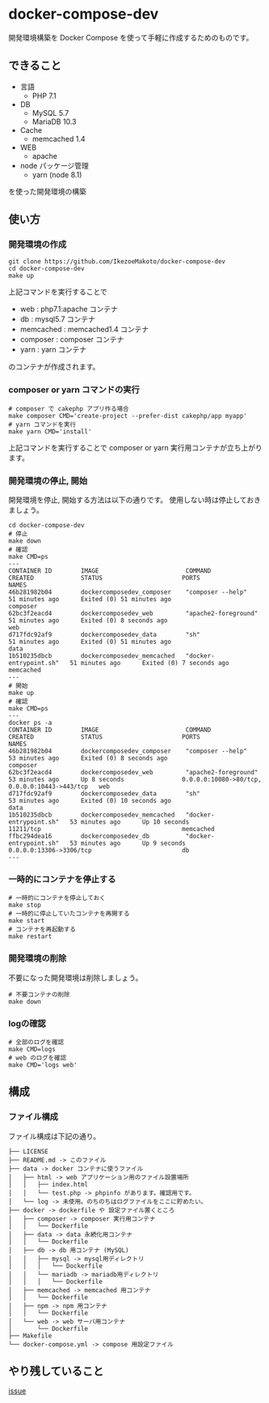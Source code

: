 # docker-compose-dev
開発環境構築を Docker Compose を使って手軽に作成するためのものです。
## できること
* 言語
    * PHP 7.1
* DB
    * MySQL 5.7
    * MariaDB 10.3
* Cache
    * memcached 1.4
* WEB
    * apache
* node パッケージ管理
    * yarn (node 8.1)

を使った開発環境の構築
## 使い方
### 開発環境の作成
```
git clone https://github.com/IkezoeMakoto/docker-compose-dev
cd docker-compose-dev
make up
```

上記コマンドを実行することで
* web : php7.1:apache コンテナ
* db : mysql5.7 コンテナ
* memcached : memcached1.4 コンテナ
* composer : composer コンテナ
* yarn : yarn コンテナ

のコンテナが作成されます。

### composer or yarn コマンドの実行
```
# composer で cakephp アプリ作る場合
make composer CMD='create-project --prefer-dist cakephp/app myapp'
# yarn コマンドを実行
make yarn CMD='install'
```
上記コマンドを実行することで composer or yarn 実行用コンテナが立ち上がります。

### 開発環境の停止, 開始
開発環境を停止, 開始する方法は以下の通りです。
使用しない時は停止しておきましょう。
```
cd docker-compose-dev
# 停止
make down
# 確認
make CMD=ps
---
CONTAINER ID        IMAGE                        COMMAND                  CREATED             STATUS                      PORTS               NAMES
46b281982b04        dockercomposedev_composer    "composer --help"        51 minutes ago      Exited (0) 51 minutes ago                       composer
62bc3f2eacd4        dockercomposedev_web         "apache2-foreground"     51 minutes ago      Exited (0) 8 seconds ago                        web
d717fdc92af9        dockercomposedev_data        "sh"                     51 minutes ago      Exited (0) 51 minutes ago                       data
1b510235dbcb        dockercomposedev_memcached   "docker-entrypoint.sh"   51 minutes ago      Exited (0) 7 seconds ago                        memcached
---
# 開始
make up
# 確認
make CMD=ps
---
docker ps -a
CONTAINER ID        IMAGE                        COMMAND                  CREATED             STATUS                      PORTS                                           NAMES
46b281982b04        dockercomposedev_composer    "composer --help"        53 minutes ago      Exited (0) 8 seconds ago                                                    composer
62bc3f2eacd4        dockercomposedev_web         "apache2-foreground"     53 minutes ago      Up 8 seconds                0.0.0.0:10080->80/tcp, 0.0.0.0:10443->443/tcp   web
d717fdc92af9        dockercomposedev_data        "sh"                     53 minutes ago      Exited (0) 10 seconds ago                                                   data
1b510235dbcb        dockercomposedev_memcached   "docker-entrypoint.sh"   53 minutes ago      Up 10 seconds               11211/tcp                                       memcached
ffbc294dea16        dockercomposedev_db          "docker-entrypoint.sh"   53 minutes ago      Up 9 seconds                0.0.0.0:13306->3306/tcp                         db
---
```
### 一時的にコンテナを停止する
```
# 一時的にコンテナを停止しておく
make stop
# 一時的に停止していたコンテナを再開する
make start
# コンテナを再起動する
make restart
```

### 開発環境の削除
不要になった開発環境は削除しましょう。
```
# 不要コンテナの削除
make down
```

### logの確認
```
# 全部のログを確認
make CMD=logs
# web のログを確認
make CMD='logs web'
```

## 構成
### ファイル構成
ファイル構成は下記の通り。
```
├── LICENSE
├── README.md -> このファイル
├── data -> docker コンテナに使うファイル
│   ├── html -> web アプリケーション用のファイル設置場所
│   │   ├── index.html
│   │   └── test.php -> phpinfo があります。確認用です。
│   └── log -> 未使用。のちのちはログファイルをここに貯めたい。
├── docker -> dockerfile や 設定ファイル置くところ
│   ├── composer -> composer 実行用コンテナ
│   │   └── Dockerfile
│   ├── data -> data 永続化用コンテナ
│   │   └── Dockerfile
│   ├── db -> db 用コンテナ (MySQL)
│   │   ├── mysql -> mysql用ディレクトリ
│   │   │   └── Dockerfile
│   │   └── mariadb -> mariadb用ディレクトリ
│   │   │   └── Dockerfile
│   ├── memcached -> memcached 用コンテナ
│   │   └── Dockerfile
│   ├── npm -> npm 用コンテナ
│   │   └── Dockerfile
│   └── web -> web サーバ用コンテナ
│       └── Dockerfile
├── Makefile
└── docker-compose.yml -> compose 用設定ファイル

```

## やり残していること
[issue](https://github.com/IkezoeMakoto/docker-compose-dev/issues)
